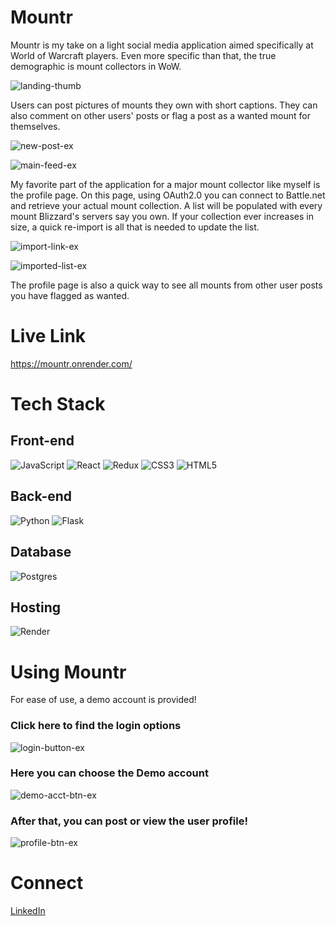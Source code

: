 # Mountr

Mountr is my take on a light social media application aimed specifically at World of Warcraft players. Even more specific than that, the true demographic is mount collectors in WoW.

![landing-thumb](https://github.com/user-attachments/assets/43376524-9bee-48e0-8208-54a002f739bd)

Users can post pictures of mounts they own with short captions. They can also comment on other users' posts or flag a post as a wanted mount for themselves.

![new-post-ex](https://github.com/user-attachments/assets/84b425ad-bf6a-4024-a09f-0c137a7c9af2)

![main-feed-ex](https://github.com/user-attachments/assets/4313e316-d0b2-4448-8782-54816fdd81cd)

My favorite part of the application for a major mount collector like myself is the profile page. On this page, using OAuth2.0 you can connect to Battle.net and retrieve your actual mount collection.
A list will be populated with every mount Blizzard's servers say you own. If your collection ever increases in size, a quick re-import is all that is needed to update the list.

![import-link-ex](https://github.com/user-attachments/assets/5de17e8a-6160-421f-a5aa-74554c326bd7)

![imported-list-ex](https://github.com/user-attachments/assets/8565f337-999d-4f9f-b621-d4aec6d4ff7c)

The profile page is also a quick way to see all mounts from other user posts you have flagged as wanted.

# Live Link

https://mountr.onrender.com/

# Tech Stack

## Front-end

![JavaScript](https://camo.githubusercontent.com/29d02b3669d6450d67e043cf5909e740dcb94c1e2306d88ac48b15b4ec55dc65/68747470733a2f2f696d672e736869656c64732e696f2f62616467652f6a6176617363726970742d2532333332333333302e7376673f7374796c653d666f722d7468652d6261646765266c6f676f3d6a617661736372697074266c6f676f436f6c6f723d253233463744463145)  ![React](https://camo.githubusercontent.com/f93e05694a6f01f2f6a37713a454a942442a5ff2b33083891096a6f7e57842f8/68747470733a2f2f696d672e736869656c64732e696f2f62616467652f72656163742d2532333230323332612e7376673f7374796c653d666f722d7468652d6261646765266c6f676f3d7265616374266c6f676f436f6c6f723d253233363144414642)  ![Redux](https://camo.githubusercontent.com/e295d0d1e6177be7fea7a386b987eb60077135419f901c302c2d1d327528b776/68747470733a2f2f696d672e736869656c64732e696f2f62616467652f72656475782d2532333539336438382e7376673f7374796c653d666f722d7468652d6261646765266c6f676f3d7265647578266c6f676f436f6c6f723d7768697465)  ![CSS3](https://camo.githubusercontent.com/930c71eac967cc5cec61c0aa08ba3719f9cb68e28cdffa63b28b0a31be1663b4/68747470733a2f2f696d672e736869656c64732e696f2f62616467652f637373332d2532333135373242362e7376673f7374796c653d666f722d7468652d6261646765266c6f676f3d63737333266c6f676f436f6c6f723d7768697465)  ![HTML5](https://camo.githubusercontent.com/d4d9d935f85b68223a3514c6a889ea3ed6a77afb5f560c05baa1a1b168077830/68747470733a2f2f696d672e736869656c64732e696f2f62616467652f68746d6c352d2532334533344632362e7376673f7374796c653d666f722d7468652d6261646765266c6f676f3d68746d6c35266c6f676f436f6c6f723d7768697465)

## Back-end

![Python](https://camo.githubusercontent.com/0d0779a129f1dcf6c31613b701fe0646fd4e4d2ed2a7cbd61b27fd5514baa938/68747470733a2f2f696d672e736869656c64732e696f2f62616467652f707974686f6e2d3336373041303f7374796c653d666f722d7468652d6261646765266c6f676f3d707974686f6e266c6f676f436f6c6f723d666664643534)  ![Flask](https://camo.githubusercontent.com/caeca246a36e19149fde4f4bea527bd4b13ef7ed3ed059549d1cde0a5ff4abd8/68747470733a2f2f696d672e736869656c64732e696f2f62616467652f666c61736b2d2532333030302e7376673f7374796c653d666f722d7468652d6261646765266c6f676f3d666c61736b266c6f676f436f6c6f723d7768697465)

## Database

![Postgres](https://camo.githubusercontent.com/544022edf8369d944e68802fc043b0268484709e334d23db2882590aeae296cb/68747470733a2f2f696d672e736869656c64732e696f2f62616467652f706f7374677265732d2532333331363139322e7376673f7374796c653d666f722d7468652d6261646765266c6f676f3d706f737467726573716c266c6f676f436f6c6f723d7768697465)

## Hosting

![Render](https://camo.githubusercontent.com/38f5d68a16df03ed4fc889cdb4f0cbf8aa2bd5151ad2c4bc4d6ef49e5f24c82d/68747470733a2f2f696d672e736869656c64732e696f2f62616467652f52656e6465722d253436453342372e7376673f7374796c653d666f722d7468652d6261646765266c6f676f3d72656e646572266c6f676f436f6c6f723d7768697465)


# Using Mountr

For ease of use, a demo account is provided!


### Click here to find the login options

![login-button-ex](https://github.com/user-attachments/assets/ae7f6e87-2f55-4dd2-914f-ad9c2e1ff450)

### Here you can choose the Demo account

![demo-acct-btn-ex](https://github.com/user-attachments/assets/682cae1b-11a5-4527-aa85-b4eda78c7a75)

### After that, you can post or view the user profile!

![profile-btn-ex](https://github.com/user-attachments/assets/b9615a96-c74c-4c57-9978-04473180ad05)



# Connect

[LinkedIn](https://www.linkedin.com/in/docoess/)

